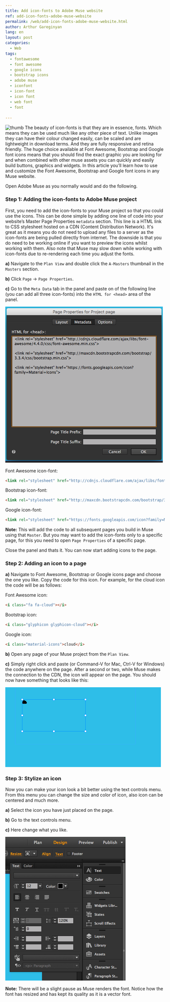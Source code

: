```yaml
---
title: Add icon-fonts to Adobe Muse website
ref: add-icon-fonts-adobe-muse-website
permalink: /web/add-icon-fonts-adobe-muse-website.html
author: Arthur Gareginyan
lang: en
layout: post
categories:
  - Web
tags:
  - fontawesome
  - font awesome
  - google icons
  - bootstrap icons
  - adobe muse
  - iconfont
  - icon-font
  - icon font
  - web font
  - font

---
```


![thumb](/images/add-icon-fonts-adobe-muse-website/cloud.png)
The beauty of icon-fonts is that they are in essence, fonts. Which means they can be used much like any other piece of text. Unlike images they can have their colour changed easily, can be scaled and are lightweight in download terms. And they are fully responsive and retina friendly. The huge choice available at Font Awesome, Bootstrap and Google font icons means that you should find the exact graphic you are looking for and when combined with other muse assets you can quickly and easily build buttons, graphics and widgets. In this article you’ll learn how to use and customize the Font Awesome, Bootstrap and Google font icons in any Muse website.


Open Adobe Muse as you normally would and do the following.


### Step 1: Adding the icon-fonts to Adobe Muse project

First, you need to add the icon-fonts to your Muse project so that you could use the icons. This can be done simple by adding one line of code into your website’s Master Page Properties `metadata` section. This line is a HTML link to CSS stylesheet hosted on a CDN (Content Distribution Network). It's great as it means you do not need to upload any files to a server as the icon-fonts are being pulled directly from internet. The downside is that you do need to be working online if you want to preview the icons whilst working with them. Also note that Muse may slow down while working with icon-fonts due to re-rendering each time you adjust the fonts.

**a)** Navigate to the `Plan View` and double click the `A-Masters` thumbnail in the `Masters` section.

**b)** Click `Page` → `Page Properties`.

**c)** Go to the `Meta Data` tab in the panel and paste on of the following line (you can add all three icon-fonts) into the `HTML for <head>` area of the panel. 

![](/images/add-icon-fonts-adobe-muse-website/icon-fonts-1.png)

Font Awesome icon-font:

```html
<link rel="stylesheet" href="http://cdnjs.cloudflare.com/ajax/libs/font-awesome/4.4.0/css/font-awesome.min.css">
```

Bootstrap icon-font:

```html
<link rel="stylesheet" href="http://maxcdn.bootstrapcdn.com/bootstrap/3.3.4/css/bootstrap.min.css">
```
Google icon-font:

```html
<link rel="stylesheet" href="https://fonts.googleapis.com/icon?family=Material+Icons">
```

**Note:** This will add the code to all subsequent pages you build in Muse using that `Master`. But you may want to add the icon-fonts only to a specific page, for this you need to open `Page Properties` of a specific page.

Close the panel and thats it. You can now start adding icons to the page.


### Step 2: Adding an icon to a page

**a)** Navigate to Font Awesome, Bootstrap or Google icons page and choose the one you like. Copy the code for this icon. For example, for the cloud icon the code will be as follows:

Font Awesome icon:

```html
<i class="fa fa-cloud"></i>
```

Bootstrap icon:

```html
<i class="glyphicon glyphicon-cloud"></i>
```

Google icon:

```html
<i class="material-icons">cloud</i>
```

**b)** Open any page of your Muse project from the `Plan View`.

**c)** Simply right click and paste (or Command-V for Mac, Ctrl-V for Windows) the code anywhere on the page. After a second or two, while Muse makes the connection to the CDN, the icon will appear on the page. You should now have something that looks like this:

![](/images/add-icon-fonts-adobe-muse-website/icon-fonts-2.png)


### Step 3: Stylize an icon

Now you can make your icon look a bit better using the text controls menu. From this menu you can change the size and color of icon, also icon can be centered and much more.

**a)** Select the icon you have just placed on the page.

**b)** Go to the text controls menu.

**c)** Here change what you like.

![](/images/add-icon-fonts-adobe-muse-website/icon-fonts-3.png)

**Note:** There will be a slight pause as Muse renders the font. Notice how the font has resized and has kept its quality as it is a vector font.
